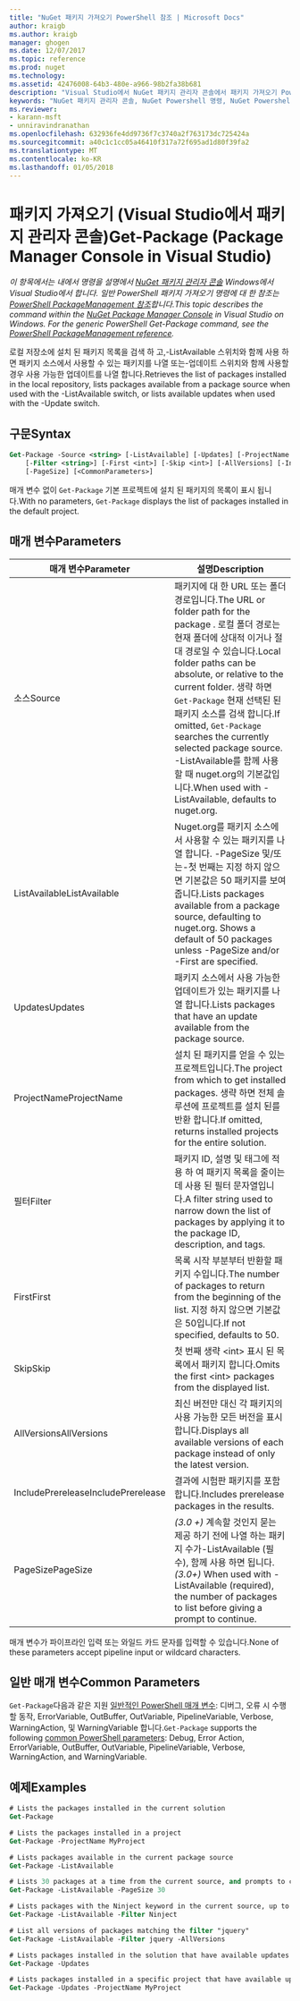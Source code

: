 ```yaml
---
title: "NuGet 패키지 가져오기 PowerShell 참조 | Microsoft Docs"
author: kraigb
ms.author: kraigb
manager: ghogen
ms.date: 12/07/2017
ms.topic: reference
ms.prod: nuget
ms.technology: 
ms.assetid: 42476008-64b3-480e-a966-98b2fa38b681
description: "Visual Studio에서 NuGet 패키지 관리자 콘솔에서 패키지 가져오기 PowerShell 명령에 대 한 참조입니다."
keywords: "NuGet 패키지 관리자 콘솔, NuGet Powershell 명령, NuGet Powershell 참조, 패키지 가져오기"
ms.reviewer:
- karann-msft
- unniravindranathan
ms.openlocfilehash: 632936fe4dd9736f7c3740a2f763173dc725424a
ms.sourcegitcommit: a40c1c1cc05a46410f317a72f695ad1d80f39fa2
ms.translationtype: MT
ms.contentlocale: ko-KR
ms.lasthandoff: 01/05/2018
---
```

# <a name="get-package-package-manager-console-in-visual-studio"></a><span data-ttu-id="e6010-104">패키지 가져오기 (Visual Studio에서 패키지 관리자 콘솔)</span><span class="sxs-lookup"><span data-stu-id="e6010-104">Get-Package (Package Manager Console in Visual Studio)</span></span>

<span data-ttu-id="e6010-105">*이 항목에서는 내에서 명령을 설명에서 [NuGet 패키지 관리자 콘솔](Package-Manager-Console.md) Windows에서 Visual Studio에서 합니다. 일반 PowerShell 패키지 가져오기 명령에 대 한 참조는 [PowerShell PackageManagement 참조](/powershell/module/packagemanagement/?view=powershell-6)합니다.*</span><span class="sxs-lookup"><span data-stu-id="e6010-105">*This topic describes the command within the [NuGet Package Manager Console](Package-Manager-Console.md) in Visual Studio on Windows. For the generic PowerShell Get-Package command, see the [PowerShell PackageManagement reference](/powershell/module/packagemanagement/?view=powershell-6).*</span></span>

<span data-ttu-id="e6010-106">로컬 저장소에 설치 된 패키지 목록을 검색 하 고,-ListAvailable 스위치와 함께 사용 하면 패키지 소스에서 사용할 수 있는 패키지를 나열 또는-업데이트 스위치와 함께 사용할 경우 사용 가능한 업데이트를 나열 합니다.</span><span class="sxs-lookup"><span data-stu-id="e6010-106">Retrieves the list of packages installed in the local repository, lists packages available from a package source when used with the -ListAvailable switch, or lists available updates when used with the -Update switch.</span></span>

## <a name="syntax"></a><span data-ttu-id="e6010-107">구문</span><span class="sxs-lookup"><span data-stu-id="e6010-107">Syntax</span></span>

```ps
Get-Package -Source <string> [-ListAvailable] [-Updates] [-ProjectName <string>]
    [-Filter <string>] [-First <int>] [-Skip <int>] [-AllVersions] [-IncludePrerelease]
    [-PageSize] [<CommonParameters>]
```

<span data-ttu-id="e6010-108">매개 변수 없이 `Get-Package` 기본 프로젝트에 설치 된 패키지의 목록이 표시 됩니다.</span><span class="sxs-lookup"><span data-stu-id="e6010-108">With no parameters, `Get-Package` displays the list of packages installed in the default project.</span></span>

## <a name="parameters"></a><span data-ttu-id="e6010-109">매개 변수</span><span class="sxs-lookup"><span data-stu-id="e6010-109">Parameters</span></span>

| <span data-ttu-id="e6010-110">매개 변수</span><span class="sxs-lookup"><span data-stu-id="e6010-110">Parameter</span></span> | <span data-ttu-id="e6010-111">설명</span><span class="sxs-lookup"><span data-stu-id="e6010-111">Description</span></span> |
| --- | --- |
| <span data-ttu-id="e6010-112">소스</span><span class="sxs-lookup"><span data-stu-id="e6010-112">Source</span></span> | <span data-ttu-id="e6010-113">패키지에 대 한 URL 또는 폴더 경로입니다.</span><span class="sxs-lookup"><span data-stu-id="e6010-113">The URL or folder path for the package .</span></span> <span data-ttu-id="e6010-114">로컬 폴더 경로는 현재 폴더에 상대적 이거나 절대 경로일 수 있습니다.</span><span class="sxs-lookup"><span data-stu-id="e6010-114">Local folder paths can be absolute, or relative to the current folder.</span></span> <span data-ttu-id="e6010-115">생략 하면 `Get-Package` 현재 선택된 된 패키지 소스를 검색 합니다.</span><span class="sxs-lookup"><span data-stu-id="e6010-115">If omitted, `Get-Package` searches the currently selected package source.</span></span> <span data-ttu-id="e6010-116">-ListAvailable를 함께 사용할 때 nuget.org의 기본값입니다.</span><span class="sxs-lookup"><span data-stu-id="e6010-116">When used with -ListAvailable, defaults to nuget.org.</span></span> |
| <span data-ttu-id="e6010-117">ListAvailable</span><span class="sxs-lookup"><span data-stu-id="e6010-117">ListAvailable</span></span> | <span data-ttu-id="e6010-118">Nuget.org를 패키지 소스에서 사용할 수 있는 패키지를 나열 합니다. -PageSize 및/또는-첫 번째는 지정 하지 않으면 기본값은 50 패키지를 보여 줍니다.</span><span class="sxs-lookup"><span data-stu-id="e6010-118">Lists packages available from a package source, defaulting to nuget.org. Shows a default of 50 packages unless -PageSize and/or -First are specified.</span></span> |
| <span data-ttu-id="e6010-119">Updates</span><span class="sxs-lookup"><span data-stu-id="e6010-119">Updates</span></span> | <span data-ttu-id="e6010-120">패키지 소스에서 사용 가능한 업데이트가 있는 패키지를 나열 합니다.</span><span class="sxs-lookup"><span data-stu-id="e6010-120">Lists packages that have an update available from the package source.</span></span> |
| <span data-ttu-id="e6010-121">ProjectName</span><span class="sxs-lookup"><span data-stu-id="e6010-121">ProjectName</span></span> | <span data-ttu-id="e6010-122">설치 된 패키지를 얻을 수 있는 프로젝트입니다.</span><span class="sxs-lookup"><span data-stu-id="e6010-122">The project from which to get installed packages.</span></span> <span data-ttu-id="e6010-123">생략 하면 전체 솔루션에 프로젝트를 설치 된를 반환 합니다.</span><span class="sxs-lookup"><span data-stu-id="e6010-123">If omitted, returns installed projects for the entire solution.</span></span> |
| <span data-ttu-id="e6010-124">필터</span><span class="sxs-lookup"><span data-stu-id="e6010-124">Filter</span></span> | <span data-ttu-id="e6010-125">패키지 ID, 설명 및 태그에 적용 하 여 패키지 목록을 줄이는 데 사용 된 필터 문자열입니다.</span><span class="sxs-lookup"><span data-stu-id="e6010-125">A filter string used to narrow down the list of packages by applying it to the package ID, description, and tags.</span></span> |
| <span data-ttu-id="e6010-126">First</span><span class="sxs-lookup"><span data-stu-id="e6010-126">First</span></span> | <span data-ttu-id="e6010-127">목록 시작 부분부터 반환할 패키지 수입니다.</span><span class="sxs-lookup"><span data-stu-id="e6010-127">The number of packages to return from the beginning of the list.</span></span> <span data-ttu-id="e6010-128">지정 하지 않으면 기본값은 50입니다.</span><span class="sxs-lookup"><span data-stu-id="e6010-128">If not specified, defaults to 50.</span></span> |
| <span data-ttu-id="e6010-129">Skip</span><span class="sxs-lookup"><span data-stu-id="e6010-129">Skip</span></span> | <span data-ttu-id="e6010-130">첫 번째 생략 &lt;int&gt; 표시 된 목록에서 패키지 합니다.</span><span class="sxs-lookup"><span data-stu-id="e6010-130">Omits the first &lt;int&gt; packages from the displayed list.</span></span>  |
| <span data-ttu-id="e6010-131">AllVersions</span><span class="sxs-lookup"><span data-stu-id="e6010-131">AllVersions</span></span> | <span data-ttu-id="e6010-132">최신 버전만 대신 각 패키지의 사용 가능한 모든 버전을 표시합니다.</span><span class="sxs-lookup"><span data-stu-id="e6010-132">Displays all available versions of each package instead of only the latest version.</span></span> |
| <span data-ttu-id="e6010-133">IncludePrerelease</span><span class="sxs-lookup"><span data-stu-id="e6010-133">IncludePrerelease</span></span> | <span data-ttu-id="e6010-134">결과에 시험판 패키지를 포함합니다.</span><span class="sxs-lookup"><span data-stu-id="e6010-134">Includes prerelease packages in the results.</span></span> |
| <span data-ttu-id="e6010-135">PageSize</span><span class="sxs-lookup"><span data-stu-id="e6010-135">PageSize</span></span> | <span data-ttu-id="e6010-136">*(3.0 +)*  계속할 것인지 묻는 제공 하기 전에 나열 하는 패키지 수가-ListAvailable (필수), 함께 사용 하면 됩니다.</span><span class="sxs-lookup"><span data-stu-id="e6010-136">*(3.0+)* When used with -ListAvailable (required), the number of packages to list before giving a prompt to continue.</span></span> |

<span data-ttu-id="e6010-137">매개 변수가 파이프라인 입력 또는 와일드 카드 문자를 입력할 수 있습니다.</span><span class="sxs-lookup"><span data-stu-id="e6010-137">None of these parameters accept pipeline input or wildcard characters.</span></span>

## <a name="common-parameters"></a><span data-ttu-id="e6010-138">일반 매개 변수</span><span class="sxs-lookup"><span data-stu-id="e6010-138">Common Parameters</span></span>

<span data-ttu-id="e6010-139">`Get-Package`다음과 같은 지원 [일반적인 PowerShell 매개 변수](http://go.microsoft.com/fwlink/?LinkID=113216): 디버그, 오류 시 수행할 동작, ErrorVariable, OutBuffer, OutVariable, PipelineVariable, Verbose, WarningAction, 및 WarningVariable 합니다.</span><span class="sxs-lookup"><span data-stu-id="e6010-139">`Get-Package` supports the following [common PowerShell parameters](http://go.microsoft.com/fwlink/?LinkID=113216): Debug, Error Action, ErrorVariable, OutBuffer, OutVariable, PipelineVariable, Verbose, WarningAction, and WarningVariable.</span></span>

## <a name="examples"></a><span data-ttu-id="e6010-140">예제</span><span class="sxs-lookup"><span data-stu-id="e6010-140">Examples</span></span>

```ps
# Lists the packages installed in the current solution
Get-Package

# Lists the packages installed in a project
Get-Package -ProjectName MyProject

# Lists packages available in the current package source
Get-Package -ListAvailable

# Lists 30 packages at a time from the current source, and prompts to continue if more are available
Get-Package -ListAvailable -PageSize 30

# Lists packages with the Ninject keyword in the current source, up to 50
Get-Package -ListAvailable -Filter Ninject

# List all versions of packages matching the filter "jquery"
Get-Package -ListAvailable -Filter jquery -AllVersions

# Lists packages installed in the solution that have available updates
Get-Package -Updates

# Lists packages installed in a specific project that have available updates
Get-Package -Updates -ProjectName MyProject
```

